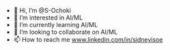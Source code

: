 - 👋 Hi, I’m @S-Ochoki
- 👀 I’m interested in AI/ML
- 🌱 I’m currently learning AI/ML
- 💞️ I’m looking to collaborate on AI/ML
- 📫 How to reach me www.linkedin.com/in/sidneyisoe

<!---
S-Ochoki/S-Ochoki is a ✨ special ✨ repository because its `README.md` (this file) appears on your GitHub profile.
You can click the Preview link to take a look at your changes.
--->
